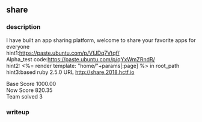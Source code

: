 ## share
### description
I have built an app sharing platform, welcome to share your favorite apps for everyone  
hint1:https://paste.ubuntu.com/p/VfJDq7Vtqf/   
Alpha_test code:https://paste.ubuntu.com/p/qYxWmZRndR/  
hint2:
<%= render template: "home/"+params[:page] %>
in root_path  
hint3:based ruby 2.5.0
URL http://share.2018.hctf.io

Base Score 1000.00   
Now Score 820.35   
Team solved 3  
### writeup